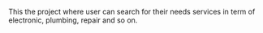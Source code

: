 <p>This the project where user can search for their 
            needs services in term of electronic, plumbing, repair and so on.</p>
